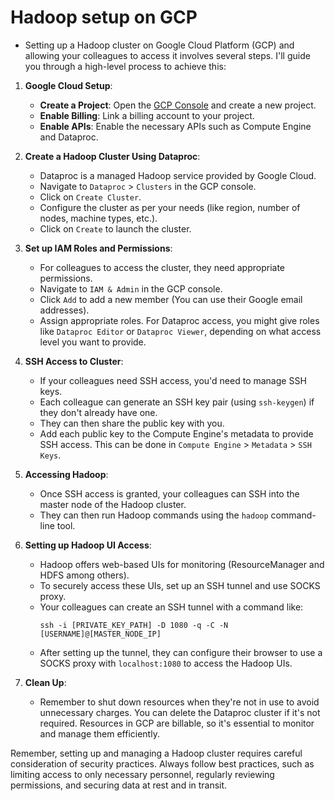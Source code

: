 # Hadoop setup on GCP
* Setting up a Hadoop cluster on Google Cloud Platform (GCP) and allowing your colleagues to access it involves several steps. I'll guide you through a high-level process to achieve this:

1. **Google Cloud Setup**:
    - **Create a Project**: Open the [GCP Console](https://console.cloud.google.com/) and create a new project.
    - **Enable Billing**: Link a billing account to your project.
    - **Enable APIs**: Enable the necessary APIs such as Compute Engine and Dataproc.

2. **Create a Hadoop Cluster Using Dataproc**:
    - Dataproc is a managed Hadoop service provided by Google Cloud.
    - Navigate to `Dataproc` > `Clusters` in the GCP console.
    - Click on `Create Cluster`.
    - Configure the cluster as per your needs (like region, number of nodes, machine types, etc.).
    - Click on `Create` to launch the cluster.

3. **Set up IAM Roles and Permissions**:
    - For colleagues to access the cluster, they need appropriate permissions.
    - Navigate to `IAM & Admin` in the GCP console.
    - Click `Add` to add a new member (You can use their Google email addresses).
    - Assign appropriate roles. For Dataproc access, you might give roles like `Dataproc Editor` or `Dataproc Viewer`, depending on what access level you want to provide.

4. **SSH Access to Cluster**:
    - If your colleagues need SSH access, you'd need to manage SSH keys.
    - Each colleague can generate an SSH key pair (using `ssh-keygen`) if they don't already have one.
    - They can then share the public key with you.
    - Add each public key to the Compute Engine's metadata to provide SSH access. This can be done in `Compute Engine` > `Metadata` > `SSH Keys`.

5. **Accessing Hadoop**:
    - Once SSH access is granted, your colleagues can SSH into the master node of the Hadoop cluster.
    - They can then run Hadoop commands using the `hadoop` command-line tool.

6. **Setting up Hadoop UI Access**:
    - Hadoop offers web-based UIs for monitoring (ResourceManager and HDFS among others).
    - To securely access these UIs, set up an SSH tunnel and use SOCKS proxy.
    - Your colleagues can create an SSH tunnel with a command like:
      ```
      ssh -i [PRIVATE_KEY_PATH] -D 1080 -q -C -N [USERNAME]@[MASTER_NODE_IP]
      ```
    - After setting up the tunnel, they can configure their browser to use a SOCKS proxy with `localhost:1080` to access the Hadoop UIs.

7. **Clean Up**:
    - Remember to shut down resources when they're not in use to avoid unnecessary charges. You can delete the Dataproc cluster if it's not required. Resources in GCP are billable, so it's essential to monitor and manage them efficiently.

Remember, setting up and managing a Hadoop cluster requires careful consideration of security practices. Always follow best practices, such as limiting access to only necessary personnel, regularly reviewing permissions, and securing data at rest and in transit.